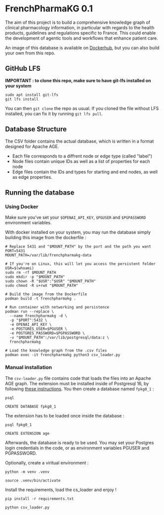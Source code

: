 # FrenchPharmaKG 0.1

The aim of this project is to build a comprehensive knowledge graph of clinical pharmacology information, in particular with regards to the health products, guidelines and regulations specific to France. This could enable the development of agentic tools and workflows that enhance patient care.

An image of this database is available on [Dockerhub](https://hub.docker.com/r/marcosbolanos/frenchpharmakg), but you can also build your own from this repo.

## GitHub LFS

**IMPORTANT : to clone this repo, make sure to have git-lfs installed on your system**

```#
sudo apt install git-lfs
git lfs install
```

You can then `git clone` the repo as usual. If you cloned the file without LFS installed, you can fix it by running `git lfs pull`.

## Database Structure

The CSV folder contains the actual database, which is written in a format designed for Apache AGE. 

- Each file corresponds to a diffrent node or edge type (called "label")
- Node files contain unique IDs as well as a list of properties for each node
- Edge files contain the IDs and types for starting and end nodes, as well as edge properties.

## Running the database

### Using Docker

Make sure you've set your `$OPENAI_API_KEY`, `$PGUSER` and `$PGPASSWORD` environment variables.

With docker installed on your system, you may run the database simply building this image from the dockerfile : 

```
# Replace 5431 and "$MOUNT_PATH" by the port and the path you want
PORT=5431
MOUNT_PATH=/var/lib/frenchpharmakg-data

# If you're on Linux, this will let you access the persistent folder
USR=$(whoami)
sudo rm -rf $MOUNT_PATH
sudo mkdir -p "$MOUNT_PATH"
sudo chown -R "$USR":"$USR" "$MOUNT_PATH"
sudo chmod -R u+rwX "$MOUNT_PATH"

# Build the image from the Dockerfile
podman build -t frenchpharmakg .

# Run container with networking and persistence
podman run --replace \
  --name frenchpharmakg -d \
  -p "$PORT":5432 \
  -e OPENAI_API_KEY \
  -e POSTGRES_USER=$PGUSER \
  -e POSTGRES_PASSWORD=$PGPASSWORD \
  -v "$MOUNT_PATH":/var/lib/postgresql/data:z \
  frenchpharmakg

# Load the knowledge graph from the .csv files
podman exec -it frenchpharmakg python3 csv_loader.py
```

### Manual installation

The `csv-loader.py` file contains code that loads the files into an Apache AGE graph. The extension must be installed inside of Postgresql 16, by following [these instructions](https://age.apache.org/getstarted/quickstart). You then create a database named `fpkg0_1` : 

`psql`

`CREATE DATABASE fpkg0_1`

The extension has to be loaded once inside the database :

`psql fpkg0_1`

`CREATE EXTENSION age`

Afterwards, the database is ready to be used. You may set your Postgres login credentials in the code, or as environment variables PGUSER and PGPASSWORD.

Optionally, create a viritual environment :

`python -m venv .venv`

`source .venv/bin/activate`

Install the requirements, load the cs_loader and enjoy !

`pip install -r requirements.txt`

`python csv_loader.py`
